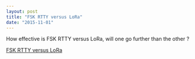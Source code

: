 ```yaml
---
layout: post
title: "FSK RTTY versus LoRa"
date: "2015-11-01"
---
```


How effective is FSK RTTY versus LoRa, will one go further than the other ?

[FSK RTTY versus LoRa](https://github.com/StuartsProjects/Test-Reports/blob/master/FSK%20RTTY%20versus%20LoRa.doc)